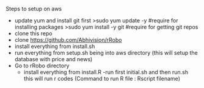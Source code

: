 Steps to setup on aws

- update yum and install git first
      >sudo yum update -y   #require for installing packages
      >sudo yum install -y git #require for getting git repos
- clone this repo
- clone https://github.com/Abhivision/rRobo
- install everything from install.sh
- run everything from setup.sh being into aws directory
      (this will setup the database with price and news)
- Go to rRobo directory 
  - install everything from install.R
  -run first initial.sh and then run.sh this will run r codes
  (Command to run R file : Rscript filename)
